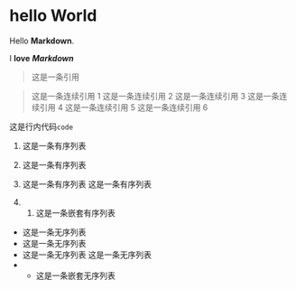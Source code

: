 # hello World

Hello **Markdown**.

I **love** ***Markdown***

> 这是一条引用

> 这是一条连续引用 1
> 这是一条连续引用 2
> 这是一条连续引用 3
> 这是一条连续引用 4
> 这是一条连续引用 5
> 这是一条连续引用 6

这是行内代码`code`

1. 这是一条有序列表
2. 这是一条有序列表
3. 这是一条有序列表
   这是一条有序列表

4.  1. 这是一条嵌套有序列表

-   这是一条无序列表
-   这是一条无序列表
-   这是一条无序列表
    这是一条无序列表
-   -   这是一条嵌套无序列表
